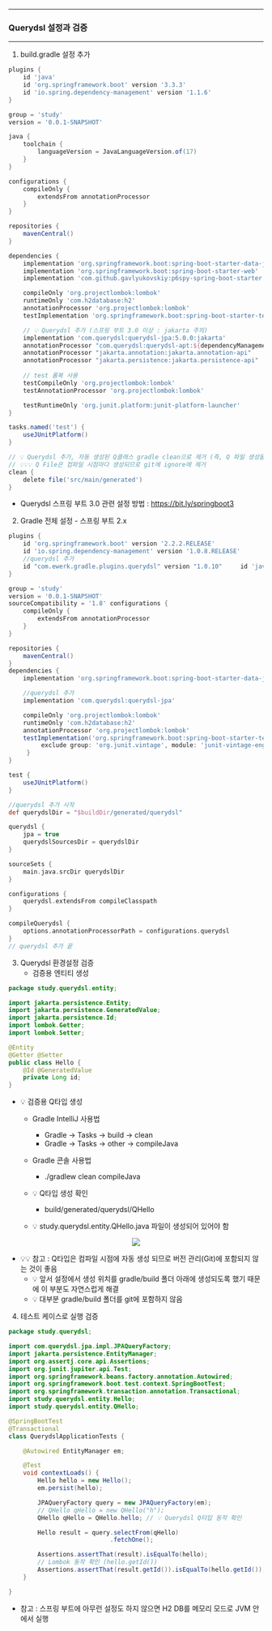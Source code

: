 -----
### Querydsl 설정과 검증
-----
1. build.gradle 설정 추가
```gradle
plugins {
	id 'java'
	id 'org.springframework.boot' version '3.3.3'
	id 'io.spring.dependency-management' version '1.1.6'
}

group = 'study'
version = '0.0.1-SNAPSHOT'

java {
	toolchain {
		languageVersion = JavaLanguageVersion.of(17)
	}
}

configurations {
	compileOnly {
		extendsFrom annotationProcessor
	}
}

repositories {
	mavenCentral()
}

dependencies {
	implementation 'org.springframework.boot:spring-boot-starter-data-jpa'
	implementation 'org.springframework.boot:spring-boot-starter-web'
	implementation 'com.github.gavlyukovskiy:p6spy-spring-boot-starter:1.9.0'

	compileOnly 'org.projectlombok:lombok'
	runtimeOnly 'com.h2database:h2'
	annotationProcessor 'org.projectlombok:lombok'
	testImplementation 'org.springframework.boot:spring-boot-starter-test'

	// 💡 Querydsl 추가 (스프링 부트 3.0 이상 : jakarta 주의)
	implementation 'com.querydsl:querydsl-jpa:5.0.0:jakarta'
	annotationProcessor "com.querydsl:querydsl-apt:${dependencyManagement.importedProperties['querydsl.version']}:jakarta"
	annotationProcessor "jakarta.annotation:jakarta.annotation-api"
	annotationProcessor "jakarta.persistence:jakarta.persistence-api"
	
	// test 롬복 사용
	testCompileOnly 'org.projectlombok:lombok'
	testAnnotationProcessor 'org.projectlombok:lombok'

	testRuntimeOnly 'org.junit.platform:junit-platform-launcher'
}

tasks.named('test') {
	useJUnitPlatform()
}

// 💡 Querydsl 추가, 자동 생성된 Q클래스 gradle clean으로 제거 (즉, Q 파일 생성을 위해 Clean)
// 💡💡💡 Q File은 컴파일 시점마다 생성되므로 git에 ignore에 제거
clean {
	delete file('src/main/generated')
}
```

  - Querydsl 스프링 부트 3.0 관련 설정 방법 : https://bit.ly/springboot3

2. Gradle 전체 설정 - 스프링 부트 2.x
```gradle
plugins {
    id 'org.springframework.boot' version '2.2.2.RELEASE'
    id 'io.spring.dependency-management' version '1.0.8.RELEASE'
    //querydsl 추가
    id "com.ewerk.gradle.plugins.querydsl" version "1.0.10"     id 'java'
}

group = 'study'
version = '0.0.1-SNAPSHOT'
sourceCompatibility = '1.8' configurations {
    compileOnly {
        extendsFrom annotationProcessor
    }
}

repositories {
    mavenCentral()
}
dependencies {
    implementation 'org.springframework.boot:spring-boot-starter-data-jpa'     implementation 'org.springframework.boot:spring-boot-starter-web'

    //querydsl 추가
    implementation 'com.querydsl:querydsl-jpa'

    compileOnly 'org.projectlombok:lombok'
    runtimeOnly 'com.h2database:h2'
    annotationProcessor 'org.projectlombok:lombok'
    testImplementation('org.springframework.boot:spring-boot-starter-test') {
         exclude group: 'org.junit.vintage', module: 'junit-vintage-engine'
     }  
}

test {
    useJUnitPlatform()
}

//querydsl 추가 시작
def querydslDir = "$buildDir/generated/querydsl"

querydsl {
    jpa = true
    querydslSourcesDir = querydslDir
}

sourceSets {
    main.java.srcDir querydslDir
}

configurations {
    querydsl.extendsFrom compileClasspath
}

compileQuerydsl {
    options.annotationProcessorPath = configurations.querydsl
}
// querydsl 추가 끝
```

3. Querydsl 환경설정 검증
   - 검증용 엔티티 생성
```java
package study.querydsl.entity;

import jakarta.persistence.Entity;
import jakarta.persistence.GeneratedValue;
import jakarta.persistence.Id;
import lombok.Getter;
import lombok.Setter;

@Entity
@Getter @Setter
public class Hello {
    @Id @GeneratedValue
    private Long id;
}
```

  - 💡 검증용 Q타입 생성
    + Gradle IntelliJ 사용법
      * Gradle → Tasks → build → clean
      * Gradle → Tasks → other → compileJava

    + Gradle 콘솔 사용법
      * ./gradlew clean compileJava

    + 💡 Q타입 생성 확인
      * build/generated/querydsl/QHello

    + 💡 study.querydsl.entity.QHello.java 파일이 생성되어 있어야 함
<div align="center">
<img src="https://github.com/user-attachments/assets/3d22fe55-1a88-436a-b0d7-1542172fc0df">
</div>

  - 💡💡 참고 : Q타입은 컴파일 시점에 자동 생성 되므로 버전 관리(Git)에 포함되지 않는 것이 좋음
    + 💡 앞서 설정에서 생성 위치를 gradle/build 폴더 아래에 생성되도록 했기 때문에 이 부분도 자연스럽게 해결
    + 💡 대부분 gradle/build 폴더를 git에 포함하지 않음

4. 테스트 케이스로 실행 검증
```java
package study.querydsl;

import com.querydsl.jpa.impl.JPAQueryFactory;
import jakarta.persistence.EntityManager;
import org.assertj.core.api.Assertions;
import org.junit.jupiter.api.Test;
import org.springframework.beans.factory.annotation.Autowired;
import org.springframework.boot.test.context.SpringBootTest;
import org.springframework.transaction.annotation.Transactional;
import study.querydsl.entity.Hello;
import study.querydsl.entity.QHello;

@SpringBootTest
@Transactional
class QuerydslApplicationTests {

	@Autowired EntityManager em;

	@Test
	void contextLoads() {
		Hello hello = new Hello();
		em.persist(hello);

		JPAQueryFactory query = new JPAQueryFactory(em);
		// QHello qHello = new QHello("h");
		QHello qHello = QHello.hello; // 💡 Querydsl Q타입 동작 확인

		Hello result = query.selectFrom(qHello)
							.fetchOne();

		Assertions.assertThat(result).isEqualTo(hello);
		// Lombok 동작 확인 (hello.getId())
		Assertions.assertThat(result.getId()).isEqualTo(hello.getId());
	}

}
```

  - 참고 : 스프링 부트에 아무런 설정도 하지 않으면 H2 DB를 메모리 모드로 JVM 안에서 실행
